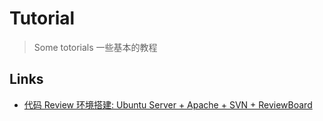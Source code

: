 Tutorial
===

> Some totorials 一些基本的教程

## Links
- [代码 Review 环境搭建: Ubuntu Server + Apache + SVN + ReviewBoard](ubuntu_svn_apache_reviewboard/README.md) 
	
	
